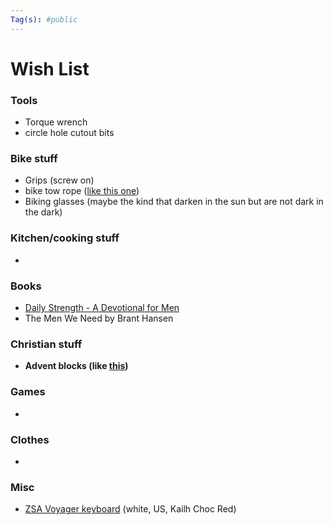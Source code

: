 ```yaml
---
Tag(s): #public
---
```


# Wish List

### Tools 
* Torque wrench
* circle hole cutout bits

### Bike stuff
* Grips (screw on)
* bike tow rope ([like this one](https://kidsrideshotgun.com/products/mtb-tow-rope))
* Biking glasses (maybe the kind that darken in the sun but are not dark in the dark)

### Kitchen/cooking stuff
- 

### Books
- [Daily Strength - A Devotional for Men](https://www.google.com/books/edition/Daily_Strength/qWJaEAAAQBAJ?hl=en)
- The Men We Need by Brant Hansen

### Christian stuff
* **Advent blocks (like [this](https://goodkind.shop/products/advent-blocks-traditions-mode))**

### Games
- 

### Clothes
- 

### Misc
- [ZSA Voyager keyboard](https://www.zsa.io/voyager/buy) (white, US, Kailh Choc Red)

